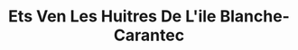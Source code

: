 ---
title: "Ets Ven Les Huitres De L'ile Blanche- Carantec"
url: /carantec/ets-ven-les-huitres-de-lile-blanche-carantec/
shop: Fisch
---